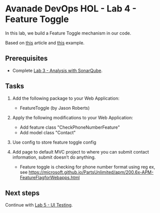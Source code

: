 # Avanade DevOps HOL - Lab 4 - Feature Toggle

In this lab, we build a Feature Toggle mechanism in our code.

Based on [this](https://microsoft.github.io/PartsUnlimited/apm/200.6x-APM-FeatureFlagforWebapps.html) article and [this](https://github.com/jason-roberts/FeatureToggle/tree/master/src/Examples/AspDotNetCoreExample) example.

## Prerequisites

- Complete [Lab 3 - Analysis with SonarQube](lab-3-analysis-with-sonarqube.md).

## Tasks

1. Add the following package to your Web Application:
    - FeatureToggle (by Jason Roberts)

1. Apply the following modifications to your Web Application:
    - Add feature class "CheckPhoneNumberFeature"
    - Add model class "Contact"

1. Use config to store feature toggle config

1. Add page to default MVC project to where you can submit contact information, submit doesn’t do anything.
   - Feature toggle is checking for phone number format using reg ex, see https://microsoft.github.io/PartsUnlimited/apm/200.6x-APM-FeatureFlagforWebapps.html

## Next steps

Continue with [Lab 5 - UI Testing](lab-5-ui-testing.md).